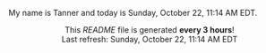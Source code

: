My name is Tanner and today is Sunday, October 22, 11:14 AM EDT.

<p align="center">This <i>README</i> file is generated <b>every 3 hours</b>!</br>Last refresh: Sunday, October 22, 11:14 AM EDT<br /></p>
